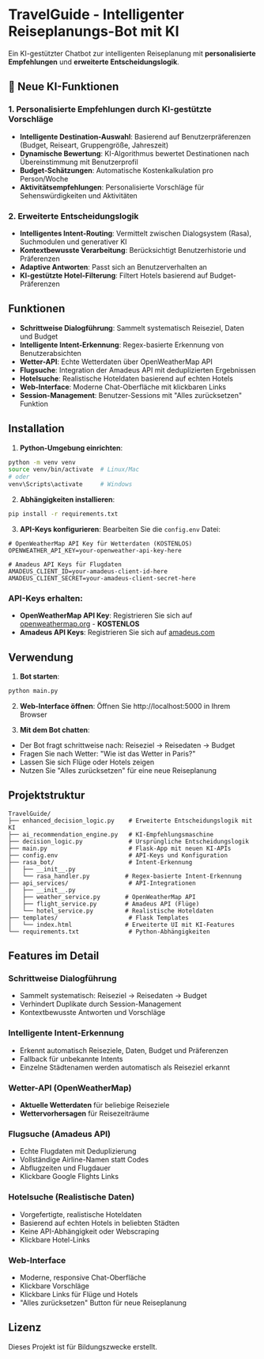 # TravelGuide - Intelligenter Reiseplanungs-Bot mit KI

Ein KI-gestützter Chatbot zur intelligenten Reiseplanung mit **personalisierte Empfehlungen** und **erweiterte Entscheidungslogik**.

## 🚀 Neue KI-Funktionen

### 1. Personalisierte Empfehlungen durch KI-gestützte Vorschläge
- **Intelligente Destination-Auswahl**: Basierend auf Benutzerpräferenzen (Budget, Reiseart, Gruppengröße, Jahreszeit)
- **Dynamische Bewertung**: KI-Algorithmus bewertet Destinationen nach Übereinstimmung mit Benutzerprofil
- **Budget-Schätzungen**: Automatische Kostenkalkulation pro Person/Woche
- **Aktivitätsempfehlungen**: Personalisierte Vorschläge für Sehenswürdigkeiten und Aktivitäten

### 2. Erweiterte Entscheidungslogik
- **Intelligentes Intent-Routing**: Vermittelt zwischen Dialogsystem (Rasa), Suchmodulen und generativer KI
- **Kontextbewusste Verarbeitung**: Berücksichtigt Benutzerhistorie und Präferenzen
- **Adaptive Antworten**: Passt sich an Benutzerverhalten an
- **KI-gestützte Hotel-Filterung**: Filtert Hotels basierend auf Budget-Präferenzen

## Funktionen

- **Schrittweise Dialogführung**: Sammelt systematisch Reiseziel, Daten und Budget
- **Intelligente Intent-Erkennung**: Regex-basierte Erkennung von Benutzerabsichten
- **Wetter-API**: Echte Wetterdaten über OpenWeatherMap API
- **Flugsuche**: Integration der Amadeus API mit deduplizierten Ergebnissen
- **Hotelsuche**: Realistische Hoteldaten basierend auf echten Hotels
- **Web-Interface**: Moderne Chat-Oberfläche mit klickbaren Links
- **Session-Management**: Benutzer-Sessions mit "Alles zurücksetzen" Funktion

## Installation

1. **Python-Umgebung einrichten**:
```bash
python -m venv venv
source venv/bin/activate  # Linux/Mac
# oder
venv\Scripts\activate     # Windows
```

2. **Abhängigkeiten installieren**:
```bash
pip install -r requirements.txt
```

3. **API-Keys konfigurieren**:
Bearbeiten Sie die `config.env` Datei:

```env
# OpenWeatherMap API Key für Wetterdaten (KOSTENLOS)
OPENWEATHER_API_KEY=your-openweather-api-key-here

# Amadeus API Keys für Flugdaten
AMADEUS_CLIENT_ID=your-amadeus-client-id-here
AMADEUS_CLIENT_SECRET=your-amadeus-client-secret-here
```

### API-Keys erhalten:

- **OpenWeatherMap API Key**: Registrieren Sie sich auf [openweathermap.org](https://openweathermap.org) - **KOSTENLOS**
- **Amadeus API Keys**: Registrieren Sie sich auf [amadeus.com](https://amadeus.com)

## Verwendung

1. **Bot starten**:
```bash
python main.py
```

2. **Web-Interface öffnen**:
Öffnen Sie http://localhost:5000 in Ihrem Browser

3. **Mit dem Bot chatten**:
- Der Bot fragt schrittweise nach: Reiseziel → Reisedaten → Budget
- Fragen Sie nach Wetter: "Wie ist das Wetter in Paris?"
- Lassen Sie sich Flüge oder Hotels zeigen
- Nutzen Sie "Alles zurücksetzen" für eine neue Reiseplanung

## Projektstruktur

```
TravelGuide/
├── enhanced_decision_logic.py    # Erweiterte Entscheidungslogik mit KI
├── ai_recommendation_engine.py   # KI-Empfehlungsmaschine
├── decision_logic.py             # Ursprüngliche Entscheidungslogik
├── main.py                       # Flask-App mit neuen KI-APIs
├── config.env                    # API-Keys und Konfiguration
├── rasa_bot/                     # Intent-Erkennung
│   ├── __init__.py
│   └── rasa_handler.py          # Regex-basierte Intent-Erkennung
├── api_services/                 # API-Integrationen
│   ├── __init__.py
│   ├── weather_service.py       # OpenWeatherMap API
│   ├── flight_service.py        # Amadeus API (Flüge)
│   └── hotel_service.py         # Realistische Hoteldaten
├── templates/                    # Flask Templates
│   └── index.html               # Erweiterte UI mit KI-Features
└── requirements.txt              # Python-Abhängigkeiten
```

## Features im Detail

### Schrittweise Dialogführung
- Sammelt systematisch: Reiseziel → Reisedaten → Budget
- Verhindert Duplikate durch Session-Management
- Kontextbewusste Antworten und Vorschläge

### Intelligente Intent-Erkennung
- Erkennt automatisch Reiseziele, Daten, Budget und Präferenzen
- Fallback für unbekannte Intents
- Einzelne Städtenamen werden automatisch als Reiseziel erkannt

### Wetter-API (OpenWeatherMap)
- **Aktuelle Wetterdaten** für beliebige Reiseziele
- **Wettervorhersagen** für Reisezeiträume

### Flugsuche (Amadeus API)
- Echte Flugdaten mit Deduplizierung
- Vollständige Airline-Namen statt Codes
- Abflugzeiten und Flugdauer
- Klickbare Google Flights Links

### Hotelsuche (Realistische Daten)
- Vorgefertigte, realistische Hoteldaten
- Basierend auf echten Hotels in beliebten Städten
- Keine API-Abhängigkeit oder Webscraping
- Klickbare Hotel-Links

### Web-Interface
- Moderne, responsive Chat-Oberfläche
- Klickbare Vorschläge
- Klickbare Links für Flüge und Hotels
- "Alles zurücksetzen" Button für neue Reiseplanung

## Lizenz

Dieses Projekt ist für Bildungszwecke erstellt. 